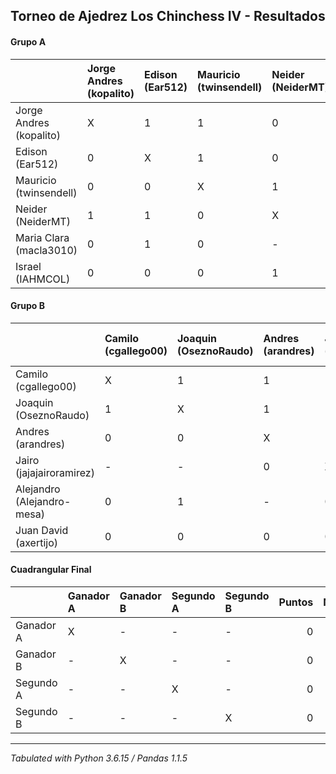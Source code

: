 ## Torneo de Ajedrez Los Chinchess IV - Resultados
#### Grupo A

|                         | Jorge Andres (kopalito)   | Edison (Ear512)   | Mauricio (twinsendell)   | Neider (NeiderMT)   | Maria Clara (macla3010)   | Israel (IAHMCOL)   |   Puntos |   Neudstadtl |
|:------------------------|:--------------------------|:------------------|:-------------------------|:--------------------|:--------------------------|:-------------------|---------:|-------------:|
| Jorge Andres (kopalito) | X                         | 1                 | 1                        | 0                   | 1                         | 1                  |        4 |            9 |
| Edison (Ear512)         | 0                         | X                 | 1                        | 0                   | 0                         | 2                  |        3 |            5 |
| Mauricio (twinsendell)  | 0                         | 0                 | X                        | 1                   | 1                         | 1                  |        3 |            5 |
| Neider (NeiderMT)       | 1                         | 1                 | 0                        | X                   | -                         | 0                  |        2 |            7 |
| Maria Clara (macla3010) | 0                         | 1                 | 0                        | -                   | X                         | 1                  |        2 |            4 |
| Israel (IAHMCOL)        | 0                         | 0                 | 0                        | 1                   | 0                         | X                  |        1 |            2 |
#### Grupo B

|                            | Camilo (cgallego00)   | Joaquin (OseznoRaudo)   | Andres (arandres)   | Jairo (jajajairoramirez)   | Alejandro (Alejandro-mesa)   | Juan David (axertijo)   |   Puntos |   Neudstadtl |
|:---------------------------|:----------------------|:------------------------|:--------------------|:---------------------------|:-----------------------------|:------------------------|---------:|-------------:|
| Camilo (cgallego00)        | X                     | 1                       | 1                   | -                          | 1                            | 1                       |        4 |            6 |
| Joaquin (OseznoRaudo)      | 1                     | X                       | 1                   | -                          | 0                            | 1                       |        3 |            6 |
| Andres (arandres)          | 0                     | 0                       | X                   | 1                          | -                            | 1                       |        2 |            2 |
| Jairo (jajajairoramirez)   | -                     | -                       | 0                   | X                          | 1                            | 1                       |        2 |            1 |
| Alejandro (Alejandro-mesa) | 0                     | 1                       | -                   | 0                          | X                            | -                       |        1 |            3 |
| Juan David (axertijo)      | 0                     | 0                       | 0                   | 0                          | -                            | X                       |        0 |            0 |
#### Cuadrangular Final

|           | Ganador A   | Ganador B   | Segundo A   | Segundo B   |   Puntos |   Neudstadtl |
|:----------|:------------|:------------|:------------|:------------|---------:|-------------:|
| Ganador A | X           | -           | -           | -           |        0 |            0 |
| Ganador B | -           | X           | -           | -           |        0 |            0 |
| Segundo A | -           | -           | X           | -           |        0 |            0 |
| Segundo B | -           | -           | -           | X           |        0 |            0 |
****
*Tabulated with Python 3.6.15 / Pandas 1.1.5*
